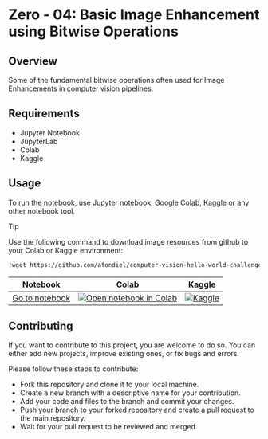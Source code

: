 # Zero - 04: Basic Image Enhancement using Bitwise Operations

## Overview

Some of the fundamental bitwise operations often used for Image Enhancements in computer vision pipelines.

## Requirements

- Jupyter Notebook
- JupyterLab
- Colab
- Kaggle
  
## Usage

To run the notebook, use Jupyter notebook, Google Colab, Kaggle or any other notebook tool.

>[!TIP]
> Use the following command to download image resources from github to your Colab or Kaggle environment:

```sh
!wget https://github.com/afondiel/computer-vision-hello-world-challenges/tree/main/04_Zero_Basic_Image_Enhancement_Using_Bitwise/image_files.png
```

|Notebook|Colab|Kaggle|
|--|--|--|
|[Go to notebook](04_Zero_Basic_Image_Enhancement_Using_Bitwise\Bitwise_Operations_on_images.ipynb)| [![Open notebook in Colab](https://colab.research.google.com/assets/colab-badge.svg)](https://colab.research.google.com/github/afondiel/Self-Driving-Cars-Perception-and-Deep-Learning-Free-Course-freeCodeCamp/blob/main/lab/notebooks/03-object-tracking/object-tracking-deep-sort.ipynb)|[![Kaggle](https://kaggle.com/static/images/open-in-kaggle.svg)](https://www.kaggle.com/code/thepostitguy/object-tracking-deep-sort/edit)|

## Contributing

If you want to contribute to this project, you are welcome to do so. You can either add new projects, improve existing ones, or fix bugs and errors. 

Please follow these steps to contribute:

- Fork this repository and clone it to your local machine.
- Create a new branch with a descriptive name for your contribution.
- Add your code and files to the branch and commit your changes.
- Push your branch to your forked repository and create a pull request to the main repository.
- Wait for your pull request to be reviewed and merged.

